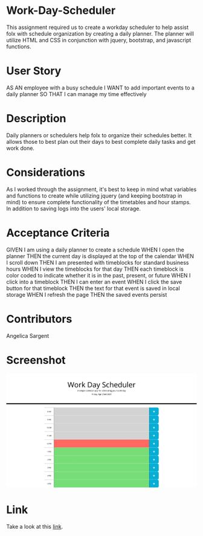 # Work-Day-Scheduler

This assignment required us to create a workday scheduler to help assist folx with schedule organization by creating a daily planner. The planner will utilize HTML and CSS in conjunction with jquery, bootstrap, and javascript functions.

# User Story

AS AN employee with a busy schedule
I WANT to add important events to a daily planner
SO THAT I can manage my time effectively

# Description

Daily planners or schedulers help folx to organize their schedules better. It allows those to best plan out their days to best complete daily tasks and get work done.

# Considerations

As I worked through the assignment, it's best to keep in mind what variables and functions to create while utilizing jquery (and keeping bootstrap in mind) to ensure complete functionality of the timetables and hour stamps. In addition to saving logs into the users' local storage.

# Acceptance Criteria

GIVEN I am using a daily planner to create a schedule
WHEN I open the planner
THEN the current day is displayed at the top of the calendar
WHEN I scroll down
THEN I am presented with timeblocks for standard business hours
WHEN I view the timeblocks for that day
THEN each timeblock is color coded to indicate whether it is in the past, present, or future
WHEN I click into a timeblock
THEN I can enter an event
WHEN I click the save button for that timeblock
THEN the text for that event is saved in local storage
WHEN I refresh the page
THEN the saved events persist

# Contributors

Angelica Sargent

# Screenshot
![Screenshot](./assets/images/Screenshot1.png)

# Link
Take a look at this [link](https://agraysargent.github.io/Work-Day-Scheduler/).